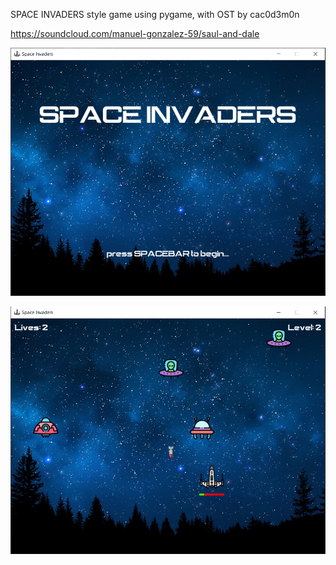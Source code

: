 SPACE INVADERS style game using pygame, with OST by cac0d3m0n

https://soundcloud.com/manuel-gonzalez-59/saul-and-dale

![image](/mainmenu.PNG)

![image](/ingame.PNG)
